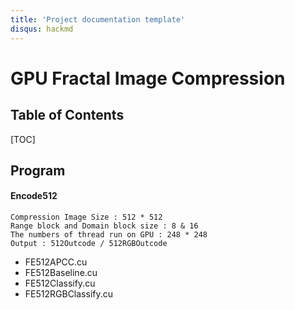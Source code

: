 ```yaml
---
title: 'Project documentation template'
disqus: hackmd
---
```


GPU Fractal Image Compression
===

## Table of Contents

[TOC]

## Program
#### Encode512
    Compression Image Size : 512 * 512
    Range block and Domain block size : 8 & 16
    The numbers of thread run on GPU : 248 * 248
    Output : 512Outcode / 512RGBOutcode
* FE512APCC.cu
* FE512Baseline.cu
* FE512Classify.cu
* FE512RGBClassify.cu